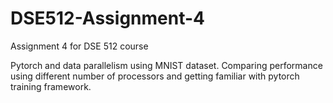 # DSE512-Assignment-4
Assignment 4 for DSE 512 course

Pytorch and data parallelism using MNIST dataset. Comparing performance using different number of processors and getting familiar with pytorch training framework. 
